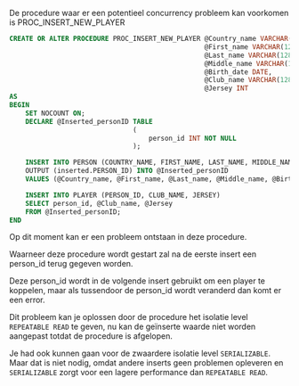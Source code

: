 De procedure waar er een potentieel concurrency probleem kan voorkomen is PROC_INSERT_NEW_PLAYER

```SQL
CREATE OR ALTER PROCEDURE PROC_INSERT_NEW_PLAYER @Country_name VARCHAR(128),
												 @First_name VARCHAR(128),
												 @Last_name VARCHAR(128),
												 @Middle_name VARCHAR(128) = NULL,
												 @Birth_date DATE,
												 @Club_name VARCHAR(128),
												 @Jersey INT
AS
BEGIN
	SET NOCOUNT ON;
	DECLARE @Inserted_personID TABLE
							   (
								   person_id INT NOT NULL
							   );

	INSERT INTO PERSON (COUNTRY_NAME, FIRST_NAME, LAST_NAME, MIDDLE_NAME, BIRTH_DATE)
	OUTPUT (inserted.PERSON_ID) INTO @Inserted_personID
	VALUES (@Country_name, @First_name, @Last_name, @Middle_name, @Birth_date)

	INSERT INTO PLAYER (PERSON_ID, CLUB_NAME, JERSEY)
	SELECT person_id, @Club_name, @Jersey
	FROM @Inserted_personID;
END 
```

Op dit moment kan er een probleem ontstaan in deze procedure.

Waarneer deze procedure wordt gestart zal na de eerste insert een person_id terug gegeven worden.

Deze person_id wordt in de volgende insert gebruikt om een player te koppelen, maar als tussendoor de person_id wordt veranderd dan komt er een error.

Dit probleem kan je oplossen door de procedure het isolatie level `REPEATABLE READ` te geven, nu kan de geïnserte waarde niet worden aangepast totdat de procedure is afgelopen.

Je had ook kunnen gaan voor de zwaardere isolatie level `SERIALIZABLE`. Maar dat is niet nodig, omdat andere inserts geen problemen opleveren en `SERIALIZABLE` zorgt voor een lagere performance dan `REPEATABLE READ`.